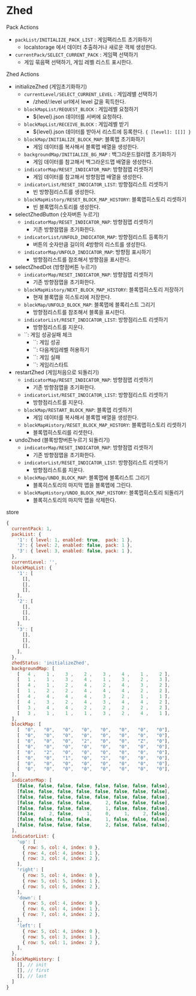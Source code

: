 # Zhed

Pack Actions
- `packList/INITIALIZE_PACK_LIST` : 게임팩리스트 초기화하기
  - localstorage 에서 데이터 추출하거나 새로운 객체 생성한다.
- `currentPack/SELECT_CURRENT_PACK` : 게임팩 선택하기
  - 게임 묶음팩 선택하기, 게임 레벨 리스트 표시한다.

Zhed Actions
- initializeZhed (게임초기화하기)
  - `currentLevel/SELECT_CURRENT_LEVEL` : 게임레밸 선택하기
    - /zhed/:level url에서 level 값을 획득한다.
  - `blockMapList/REQUEST_BLOCK` : 게임레벨 요청하기
    - ${level}.json 데이터를 서버에 요청하다.
  - `blockMapList/RECEIVE_BLOCK` : 게임레벨 받기
    - ${level}.json 데이터를 받아서 리스트에 등록한다. `{ [level]: [[]] }`
  - `blockMap/INITIALIZE_BLOCK_MAP`: 블록맵 초기화하기
    - 게임 데이터를 복사해서 블록맵 배열을 생성한다.
  - `backgroundMap/INITIALIZE_BG_MAP` : 백그라운드컬러맵 초기화하기
    - 게임 데이터를 참고해서 백그라운드맵 배열을 생성한다.
  - `indicatorMap/RESET_INDICATOR_MAP`: 방향점맵 리셋하기
    - 게임 데이터를 참고해서 방향점맵 배열을 생성한다.
  - `indicatorList/RESET_INDICATOR_LIST`: 방향점리스트 리셋하기
    - 빈 방향점리스트를 생성한다.
  - `blockMapHistory/RESET_BLOCK_MAP_HISTORY`: 블록맵히스토리 리셋하기
    - 빈 블록맵히스토리를 생성한다.
- selectZhedButton (숫자버튼 누르기)
  - `indicatorMap/RESET_INDICATOR_MAP`: 방향점맵 리셋하기
    - 기존 방향점맵을 초기화한다.
  - `indicatorList/UNFOLD_INDICATOR_MAP`: 방향점리스트 등록하기
    - 버튼의 숫자만큼 길이의 4방향의 리스트를 생성한다.
  - `indicatorMap/UNFOLD_INDICATOR_MAP`: 방향점 표시하기
    - 방향점리스트를 참조해서 방향점을 표시한다.
- selectZhedDot (방향점버튼 누르기)
  - `indicatorMap/RESET_INDICATOR_MAP`: 방향점맵 리셋하기
    - 기존 방향점맵을 초기화한다.
  - `blockMapHistory/NEXT_BLOCK_MAP_HISTORY`: 블록맵히스토리 저장하기
    - 현재 블록맵을 히스토리에 저장한다.
  - `blockMap/UNFOLD_BLOCK_MAP`: 블록맵에 블록리스트 그리기
    - 방향점리스트를 참조해서 블록을 표시한다.
  - `indicatorList/RESET_INDICATOR_LIST`: 방향점리스트 리셋하기
    - 방향점리스트를 지운다.
  - ``: 게임 성공실패 체크
    - ``: 게임 성공
    - ``: 다음게임레벨 허용하기
    - ``: 게임 실패
    - ``: 게임리스타트
- restartZhed (게임처음으로 되돌리기)
  - `indicatorMap/RESET_INDICATOR_MAP`: 방향점맵 리셋하기
    - 기존 방향점맵을 초기화한다.
  - `indicatorList/RESET_INDICATOR_LIST`: 방향점리스트 리셋하기
    - 방향점리스트를 지운다.
  - `blockMap/RESTART_BLOCK_MAP`: 블록맵 리셋하기
    - 게임 데이터를 복사해서 블록맵 배열을 생성한다.
  - `blockMapHistory/RESET_BLOCK_MAP_HISTORY`: 블록맵히스토리 리셋하기
    - 블록맵히스토리를 리셋한다.
- undoZhed (블록방향버튼누르기 되돌리기)
  - `indicatorMap/RESET_INDICATOR_MAP`: 방향점맵 리셋하기
    - 기존 방향점맵을 초기화한다.
  - `indicatorList/RESET_INDICATOR_LIST`: 방향점리스트 리셋하기
    - 방향점리스트를 지운다.
  - `blockMap/UNDO_BLOCK_MAP`: 블록맵에 블록리스트 그리기
    - 블록히스토리의 마지막 맵을 블록맵에 그린다.
  - `blockMapHistory/UNDO_BLOCK_MAP_HISTORY`: 블록맵히스토리 되돌리기
    - 블록히스토리의 마지막 맵을 삭제한다.

store
```javascript
{
  currentPack: 1,
  packList: {
    '1': { level: 1, enabled: true,  pack: 1 },
    '2': { level: 2, enabled: false, pack: 1 },
    '3': { level: 3, enabled: false, pack: 1 },
  },
  currentLevel: '',
  blockMapList: {
    '1': [
      [],
      [],
      [],
    ],
    '2': [
      [],
      [],
      [],
    ],
    '3': [
      [],
      [],
      [],
    ],
  },
  zhedStatus: 'initializeZhed',
  backgroundMap: [
    [   4 ,    1 ,    3 ,    2 ,    3 ,    4 ,    1 ,    2 ],
    [   1 ,    1 ,    3 ,    4 ,    1 ,    3 ,    2 ,    3 ],
    [   4 ,    1 ,    2 ,    4 ,    2 ,    4 ,    3 ,    2 ],
    [   1 ,    2 ,    2 ,    4 ,    4 ,    4 ,    2 ,    2 ],
    [   4 ,    4 ,    4 ,    4 ,    3 ,    2 ,    1 ,    1 ],
    [   4 ,    3 ,    2 ,    4 ,    3 ,    4 ,    4 ,    2 ],
    [   3 ,    4 ,    4 ,    2 ,    2 ,    2 ,    2 ,    2 ],
    [   3 ,    1 ,    1 ,    1 ,    3 ,    2 ,    4 ,    1 ],
  ],
  blockMap: [
    [  "0",   "0",   "0",   "0",   "0",   "0",   "0",   "0"],
    [  "0",   "0",   "0",   "0",   "0",   "0",   "0",   "0"],
    [  "0",   "0",   "0",   "2",   "0",   "0",   "Z",   "0"],
    [  "0",   "0",   "0",   "0",   "0",   "0",   "0",   "0"],
    [  "0",   "2",   "0",   "0",   "0",   "0",   "0",   "0"],
    [  "0",   "0",   "1",   "0",   "2",   "0",   "0",   "0"],
    [  "0",   "0",   "0",   "0",   "0",   "0",   "0",   "0"],
    [  "0",   "0",   "0",   "0",   "0",   "0",   "0",   "0"],
  ],
  indicatorMap: [
    [false, false, false, false, false, false, false, false],
    [false, false, false, false, false, false, false, false],
    [false, false, false, false, false, false, false, false],
    [false, false, false, false,     2, false, false, false],
    [false, false, false, false,     1, false, false, false],
    [false,     2, false,     1,     0,     1,     2, false],
    [false, false, false, false,     1, false, false, false],
    [false, false, false, false,     2, false, false, false],
  ],
  indicatorList: {
    'up': [
      { row: 5, col: 4, index: 0 },
      { row: 4, col: 4, index: 1 },
      { row: 3, col: 4, index: 2 },
    ],
    'right': [
      { row: 5, col: 4, index: 0 },
      { row: 5, col: 5, index: 1 },
      { row: 5, col: 6, index: 2 },
    ],
    'down': [
      { row: 5, col: 4, index: 0 },
      { row: 6, col: 4, index: 1 },
      { row: 7, col: 4, index: 2 },
    ],
    'left': [
      { row: 5, col: 4, index: 0 },
      { row: 5, col: 3, index: 1 },
      { row: 5, col: 1, index: 2 },
    ],
  },
  blockMapHistory: [
    [], // init
    [], // first
    [], // last
  ]
}
```
